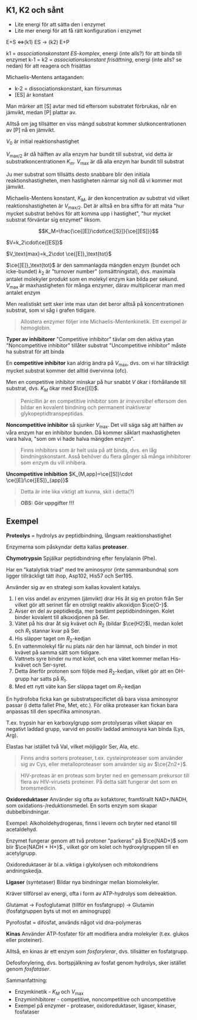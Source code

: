 ## K1, K2 och sånt
- Lite energi för att sätta den i enzymet
- Lite mer energi för att få rätt konfiguration i enzymet

E+S <=>(k1) ES -> (k2) E+P

k1 = *associationskonstant ES-komplex*, energi (inte alls?) för att binda till enzymet
k-1 = 
k2 = *associationskonstant frisättning*, energi (inte alls? se nedan) för att reagera och frisättas

Michaelis-Mentens antaganden:
- k-2 = dissociationskonstant, kan försummas
- \[ES\] är konstant

Man märker att \[S\] avtar med tid eftersom substratet förbrukas, når en jämvikt, medan \[P\] plattar av.

Alltså om jag tillsätter en viss mängd substrat kommer slutkoncentrationen av \[P\] nå en jämvikt.

$V_0$  är initial reaktionshastighet

$V_\text{max/2}$ är då hälften av alla enzym har bundit till substrat, vid detta är substratkoncentrationen $K_m$.
$V_\text{max}$ är då alla enzym har bundit till substrat

Ju mer substrat som tillsätts desto snabbare blir den initiala reaktionshastigheten, men hastigheten närmar sig noll då vi kommer mot jämvikt.

Michaelis-Mentens konstant, $K_M$, är den koncentration av substrat vid vilket reaktionshastigheten är $V_\text{max/2}$. Det är alltså en bra siffra för att mäta "hur mycket substrat behövs för att komma upp i hastighet", "hur mycket substrat förväntar sig enzymet" liksom.

$$K_M=\frac{\ce{[E]}\cdot\ce{[S}]}{\ce{[ES]}}$$

$V=k_2\cdot\ce{[ES]}$

$V_\text{max}=k_2\cdot \ce{[E]}_\text{tot}$

$\ce{[E]}_\text{tot}$ är den sammanlagda mängden enzym (bundet och icke-bundet)
$k_2$ är "turnover number" (omsättningstal), dvs. maximala antalet molekyler produkt som en molekyl enzym kan bilda per sekund.
$V_\text{max}$ är maxhastigheten för många enzymer, därav multiplicerar man med antalet enzym


Men realistiskt sett sker inte max utan det beror alltså på koncentrationen substrat, som vi såg i grafen tidigare.

> Allostera enzymer följer inte Michaelis-Mentenkinetik. Ett exempel är hemoglobin.


**Typer av inhibitorer**
"Competitive inhibitor" tävlar om den aktiva ytan
"Noncompetitive inhibitor" tillåter substrat 
"Uncompetitive inhibitor" måste ha substrat för att binda

En **competitive inhibitor** kan aldrig ändra på $V_\text{max}$, dvs. om vi har tillräckligt mycket substrat kommer det alltid övervinna (ofc).

Men en competitive inhibitor minskar på hur snabbt $V$ ökar i förhållande till substrat, dvs. $K_M$ ökar med $\ce{[I]}$.

> Penicillin är en competitive inhibitor som är *irreversibel* eftersom den bildar en kovalent bindning och permanent inaktiverar glykopeptidtranspeptidas.

**Noncompetitive inhibitor** så sjunker $V_\text{max}$. Det vill säga säg att hälften av våra enzym har en inhibitor bunden. Då kommer såklart maxhastigheten vara halva, "som om vi hade halva mängden enzym".

> Finns inhibitors som är helt usla på att binda, dvs. en låg bindningskonstant. Asså behöver du flera gånger så många inhibitorer som enzym du vill inhibera.

**Uncompetitive inhibition**
$K_{M,app}=\ce{[S]}\cdot \ce{[E]/\ce{[ES]}_{app}}$

> Detta är inte lika viktigt att kunna, skit i detta(?)


> **OBS: Gör uppgifter !!!**
## Exempel
**Proteolys** = hydrolys av peptidbindning, långsam reaktionshastighet

Enzymerna som påskyndar detta kallas **proteaser**.

**Chymotrypsin**
Spjälkar peptidbindning efter fenylalanin (Phe).

Har en "katalytisk triad" med tre aminosyror (inte sammanbundna) som ligger tillräckligt tätt ihop, Asp102, His57 och Ser195.

Använder sig av en strategi som kallas kovalent katalys.

1. I en viss andel av enzymen (jämvikt) drar His åt sig en proton från Ser vilket gör att serinet får en otroligt reaktiv alkoxidjon $\ce{O-}$.
2. Avser en del av peptidkedja, mer bestämt peptidbindningen. Kolet binder kovalent till alkoxidjonen på Ser.
3. Vätet på his drar åt sig kvävet och $R_2$ (bildar $\ce{H2}$), medan kolet och $R_1$ stannar kvar på Ser.
4. His släpper taget om $R_2$-kedjan
5. En vattenmolekyl får nu plats när den har lämnat, och binder in mot kvävet på samma sätt som tidigare.
6. Vattnets syre binder nu mot kolet, och ena vätet kommer mellan His-kvävet och Ser-syret.
7. Detta återför protonen som följde med $R_2$-kedjan, vilket gör att en OH-grupp har satts på $R_1$.
8. Med ett nytt väte kan Ser släppa taget om $R_1$-kedjan

En hydrofoba ficka kan ge substratspecifictet då bara vissa aminosyror passar (i detta fallet Phe, Met, etc.). För olika proteaser kan fickan bara anpassas till den specifika aminosyran.

T.ex. trypsin har en karboxylgrupp som protolyseras vilket skapar en negativt laddad grupp, varvid en positiv laddad aminosyra kan binda (Lys, Arg).

Elastas har istället två Val, vilket möjliggör Ser, Ala, etc.


> Finns andra sorters proteaser, t.ex. cysteinproteaser som använder sig av Cys, eller metalloproteaser som använder sig av $\ce{Zn2+}$.

> HIV-proteas är en proteas som bryter ned en gemensam prekursor till flera av HIV-virusets proteiner. På detta sätt fungerar det som en bromsmedicin.


**Oxidoreduktaser**
Använder sig ofta av kofaktorer, framförallt NAD+/NADH, som oxidations-/reduktionsmedel. En sorts enzym som skapar dubbelbindningar.

Exempel: Alkoholdehydrogenas, finns i levern och bryter ned etanol till acetaldehyd.

Enzymet fungerar genom att två protoner "parkeras" på $\ce{NAD+}$ som blir $\ce{NADH + H+}$., vilket gör om kolet och hydroxylgruppen till en acetylgrupp.

Oxidoreduktaser är bl.a. viktiga i glykolysen och mitokondriens andningskedja.

**Ligaser** (syntetaser)
Bildar nya bindningar mellan biomolekyler.

Kräver tillförsel av energi, ofta i form av ATP-hydrolys som delreaktion.

Glutamat
-> Fosfoglutamat (tillför en fosfatgrupp)
-> Glutamin (fosfatgruppen byts ut mot en aminogrupp)


Pyrofosfat = difosfat, används något vid dna-polymeras

**Kinas**
Använder ATP-fosfater för att modifiera andra molekyler (t.ex. glukos eller proteiner).

Alltså, en kinas är ett enzym som *fosforylerar*, dvs. tillsätter en fosfatgrupp.

Defosforylering, dvs. bortspjälkning av fosfat genom hydrolys, sker istället genom *fosfataser*.


Sammanfattning:
- Enzymkinetik - $K_M$ och $V_\text{max}$
- Enzyminhibitorer - competitive, noncompetitive och uncompetitive
- Exempel på enzymer - proteaser, oxidoreduktaser, ligaser, kinaser, fosfataser

